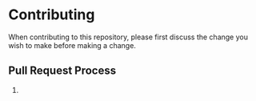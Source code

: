 # Contributing

When contributing to this repository, please first discuss the change you wish to make before making a change.

## Pull Request Process

1.
